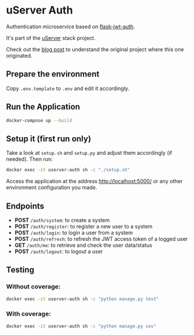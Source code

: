 # uServer Auth

Authentication microservice based on [flask-jwt-auth](https://github.com/realpython/flask-jwt-auth).

It's part of the [uServer](https://github.com/users/ferdn4ndo/projects/1) stack project.

Check out the [blog post](https://realpython.com/blog/python/token-based-authentication-with-flask/) to understand the original project where this one originated.

## Prepare the environment

Copy `.env.template` to `.env` and edit it accordingly.

## Run the Application

```sh
docker-compose up --build
```

## Setup it (first run only)

Take a look at `setup.sh` and `setup.py` and adjust them accordingly (if needed). Then run:

```sh
docker exec -it userver-auth sh -c "./setup.sh"
```

Access the application at the address [http://localhost:5000/](http://localhost:5000/) or any other environment configuration you made.

## Endpoints

* **POST** `/auth/system`: to create a system
* **POST** `/auth/register`: to register a new user to a system
* **POST** `/auth/login`: to login a user from a system
* **POST** `/auth/refresh`: to refresh the JWT access token of a logged user
* **GET** `/auth/me`: to retrieve and check the user data/status
* **POST** `/auth/logout`: to logout a user

## Testing

### Without coverage:

```sh
docker exec -it userver-auth sh -c "python manage.py test"
```

### With coverage:

```sh
docker exec -it userver-auth sh -c "python manage.py cov"
```
